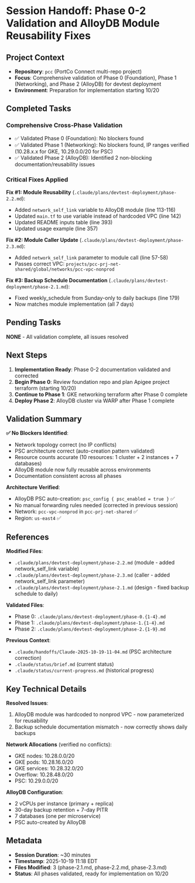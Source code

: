 # Session Handoff: Phase 0-2 Validation and AlloyDB Module Reusability Fixes

## Project Context
- **Repository**: `pcc` (PortCo Connect multi-repo project)
- **Focus**: Comprehensive validation of Phase 0 (Foundation), Phase 1 (Networking), and Phase 2 (AlloyDB) for devtest deployment
- **Environment**: Preparation for implementation starting 10/20

## Completed Tasks

### Comprehensive Cross-Phase Validation
- ✅ Validated Phase 0 (Foundation): No blockers found
- ✅ Validated Phase 1 (Networking): No blockers found, IP ranges verified (10.28.x.x for GKE, 10.29.0.0/20 for PSC)
- ✅ Validated Phase 2 (AlloyDB): Identified 2 non-blocking documentation/reusability issues

### Critical Fixes Applied

**Fix #1: Module Reusability** (`.claude/plans/devtest-deployment/phase-2.2.md`):
- Added `network_self_link` variable to AlloyDB module (line 113-116)
- Updated `main.tf` to use variable instead of hardcoded VPC (line 142)
- Updated README inputs table (line 393)
- Updated usage example (line 357)

**Fix #2: Module Caller Update** (`.claude/plans/devtest-deployment/phase-2.3.md`):
- Added `network_self_link` parameter to module call (line 57-58)
- Passes correct VPC: `projects/pcc-prj-net-shared/global/networks/pcc-vpc-nonprod`

**Fix #3: Backup Schedule Documentation** (`.claude/plans/devtest-deployment/phase-2.1.md`):
- Fixed weekly_schedule from Sunday-only to daily backups (line 179)
- Now matches module implementation (all 7 days)

## Pending Tasks
**NONE** - All validation complete, all issues resolved

## Next Steps
1. **Implementation Ready**: Phase 0-2 documentation validated and corrected
2. **Begin Phase 0**: Review foundation repo and plan Apigee project terraform (starting 10/20)
3. **Continue to Phase 1**: GKE networking terraform after Phase 0 complete
4. **Deploy Phase 2**: AlloyDB cluster via WARP after Phase 1 complete

## Validation Summary

**✅ No Blockers Identified**:
- Network topology correct (no IP conflicts)
- PSC architecture correct (auto-creation pattern validated)
- Resource counts accurate (10 resources: 1 cluster + 2 instances + 7 databases)
- AlloyDB module now fully reusable across environments
- Documentation consistent across all phases

**Architecture Verified**:
- AlloyDB PSC auto-creation: `psc_config { psc_enabled = true }` ✅
- No manual forwarding rules needed (corrected in previous session)
- Network: `pcc-vpc-nonprod` in `pcc-prj-net-shared` ✅
- Region: `us-east4` ✅

## References

**Modified Files**:
- `.claude/plans/devtest-deployment/phase-2.2.md` (module - added network_self_link variable)
- `.claude/plans/devtest-deployment/phase-2.3.md` (caller - added network_self_link parameter)
- `.claude/plans/devtest-deployment/phase-2.1.md` (design - fixed backup schedule to daily)

**Validated Files**:
- Phase 0: `.claude/plans/devtest-deployment/phase-0.{1-4}.md`
- Phase 1: `.claude/plans/devtest-deployment/phase-1.{1-4}.md`
- Phase 2: `.claude/plans/devtest-deployment/phase-2.{1-9}.md`

**Previous Context**:
- `.claude/handoffs/Claude-2025-10-19-11-04.md` (PSC architecture correction)
- `.claude/status/brief.md` (current status)
- `.claude/status/current-progress.md` (historical progress)

## Key Technical Details

**Resolved Issues**:
1. AlloyDB module was hardcoded to nonprod VPC - now parameterized for reusability
2. Backup schedule documentation mismatch - now correctly shows daily backups

**Network Allocations** (verified no conflicts):
- GKE nodes: 10.28.0.0/20
- GKE pods: 10.28.16.0/20
- GKE services: 10.28.32.0/20
- Overflow: 10.28.48.0/20
- PSC: 10.29.0.0/20

**AlloyDB Configuration**:
- 2 vCPUs per instance (primary + replica)
- 30-day backup retention + 7-day PITR
- 7 databases (one per microservice)
- PSC auto-created by AlloyDB

## Metadata
- **Session Duration**: ~30 minutes
- **Timestamp**: 2025-10-19 11:18 EDT
- **Files Modified**: 3 (phase-2.1.md, phase-2.2.md, phase-2.3.md)
- **Status**: All phases validated, ready for implementation on 10/20
